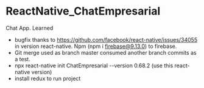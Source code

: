 # ReactNative_ChatEmpresarial
Chat App.
Learned
- bugfix thanks to https://github.com/facebook/react-native/issues/34055 in version react-native. Npm (npm i firebase@9.13.0) to firebase. 
- Git merge used as branch master consumed another branch commits as a test. 
- npx react-native init ChatEmpresarial --version 0.68.2 (use this react-native version)
- install redux to run project